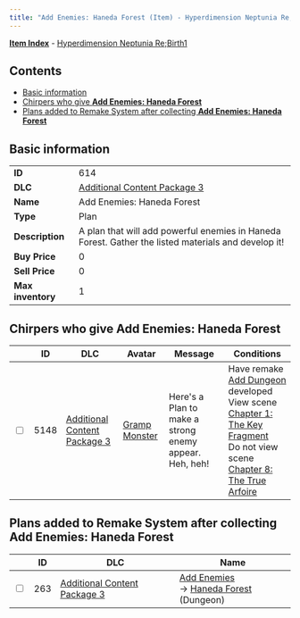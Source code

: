 ```yaml
---
title: "Add Enemies: Haneda Forest (Item) - Hyperdimension Neptunia Re;Birth1"
---
```


[**Item Index**](/neptunia/rb1/item/index.html) - [Hyperdimension Neptunia Re;Birth1](/neptunia/rb1)

## Contents

- [Basic information](#basic-information)
- [Chirpers who give **Add Enemies: Haneda Forest**](#chirpers-who-give-add-enemies-haneda-forest)
- [Plans added to Remake System after collecting **Add Enemies: Haneda Forest**](#plans-added-to-remake-system-after-collecting-add-enemies-haneda-forest)

## Basic information

|   |   |
| -- | -- |
| **ID** | 614 |
| **DLC** | [Additional Content Package 3](/neptunia/rb1/dlc/12-pack3.html) |
| **Name** | Add Enemies: Haneda Forest |
| **Type** | Plan |
| **Description** | A plan that will add powerful enemies in Haneda Forest. Gather the listed materials and develop it! |
| **Buy Price** | 0 |
| **Sell Price** | 0 |
| **Max inventory** | 1 |

## Chirpers who give **Add Enemies: Haneda Forest**

|    | ID | DLC | Avatar | Message | Conditions |
| -- | -- | --- | ------ | ------- | ---------- |
| <input type="checkbox" id="rb1-chirper-event-12-5148" class="trackbox" /> | 5148 | [Additional Content Package 3](/neptunia/rb1/dlc/12-pack3.html) | [Gramp Monster](/neptunia/rb1/avatar/1-243-gramp-monster.html) | Here's a Plan to make a strong enemy appear.<br />Heh, heh! | Have remake [Add Dungeon](/neptunia/rb1/remake/12-226-add-dungeon.html) developed<br />View scene [Chapter 1: The Key Fragment](/neptunia/rb1/scene/1-117-chapter-1-the-key-fragment.html)<br />Do not view scene [Chapter 8: The True Arfoire](/neptunia/rb1/scene/1-807-chapter-8-the-true-arfoire.html) |

## Plans added to Remake System after collecting **Add Enemies: Haneda Forest**

|    | ID | DLC | Name |
| -- | -- | --- | ---- |
| <input type="checkbox" id="rb1-remake-12-263" class="trackbox" /> | 263 | [Additional Content Package 3](/neptunia/rb1/dlc/12-pack3.html) | [Add Enemies](/neptunia/rb1/remake/12-263-add-enemies.html)<br />→ [Haneda Forest](/neptunia/rb1/dungeon/12-125-haneda-forest.html) (Dungeon) |